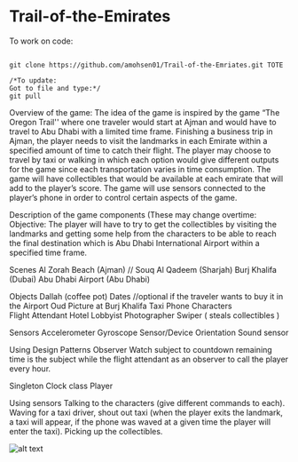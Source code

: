 # Trail-of-the-Emirates

To work on code:
```

git clone https://github.com/amohsen01/Trail-of-the-Emriates.git TOTE

/*To update:
Got to file and type:*/
git pull

```

Overview of the game:
	The idea of the game is inspired by the game “The Oregon Trail'' where one traveler would start at Ajman and would have to travel to Abu Dhabi with a limited time frame. Finishing a business trip in Ajman, the player needs to visit the landmarks in each Emirate within a specified amount of time to catch their flight. The player may choose to travel by taxi or walking in which each option would give different outputs for the game since each transportation varies in time consumption. The game will have collectibles that would be available at each emirate that will add to the player’s score. The game will use sensors connected to the player’s phone in order to control certain aspects of the game.


Description of the game components (These may change overtime:
Objective:
The player will have to try to get the collectibles by visiting the landmarks and getting some help from the characters to be able to reach the final destination which is Abu Dhabi International Airport within a specified time frame.


Scenes
Al Zorah Beach  (Ajman) //
Souq Al Qadeem  (Sharjah)
Burj Khalifa  (Dubai)
Abu Dhabi Airport  (Abu Dhabi)

Objects
Dallah (coffee pot)
Dates  //optional if the traveler wants to buy it in the Airport
Oud 
Picture at Burj Khalifa
Taxi
 Phone
Characters 	
 Flight Attendant
 Hotel Lobbyist
 Photographer 
Swiper ( steals collectibles )

Sensors
Accelerometer 
Gyroscope Sensor/Device Orientation 
Sound sensor 

Using Design Patterns 
Observer
Watch subject to countdown remaining time is the subject while the flight attendant as an observer to call the player every hour.

Singleton 
Clock class
Player
 
Using sensors 
Talking to the characters (give different commands to each).
Waving for a taxi driver, shout out taxi (when the player exits the landmark, a taxi will appear, if the phone was waved at a given time the player will enter the taxi).
Picking up the collectibles.


![alt text](https://i.ibb.co/TcbkhYy/Class-Diagram.png)

